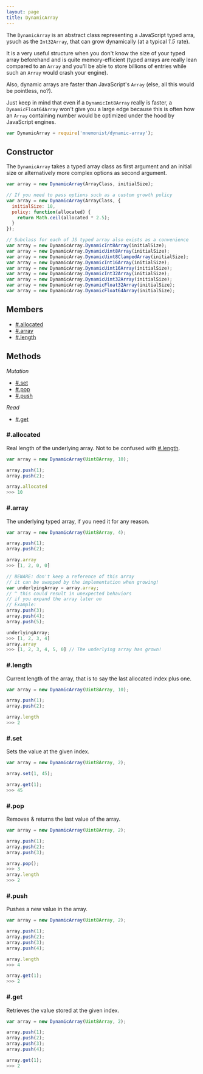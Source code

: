 ```yaml
---
layout: page
title: DynamicArray
---
```


The `DynamicArray` is an abstract class representing a JavaScript typed arra, ysuch as the `Int32Array`, that can grow dynamically (at a typical *1.5* rate).

It is a very useful structure when you don't know the size of your typed array beforehand and is quite memory-efficient (typed arrays are really lean compared to an `Array` and you'll be able to store billions of entries while such an `Array` would crash your engine).

Also, dynamic arrays are faster than JavaScript's `Array` (else, all this would be pointless, no?).

Just keep in mind that even if a `DynamicInt8Array` really is faster, a `DynamicFloat64Array` won't give you a large edge because this is often how an `Array` containing number would be optimized under the hood by JavaScript engines.

```js
var DynamicArray = require('mnemonist/dynamic-array');
```

## Constructor

The `DynamicArray` takes a typed array class as first argument and an initial size or alternatively more complex options as second argument.

```js
var array = new DynamicArray(ArrayClass, initialSize);

// If you need to pass options such as a custom growth policy
var array = new DynamicArray(ArrayClass, {
  initialSize: 10,
  policy: function(allocated) {
    return Math.ceil(allocated * 2.5);
  }
});

// Subclass for each of JS typed array also exists as a convenience
var array = new DynamicArray.DynamicInt8Array(initialSize);
var array = new DynamicArray.DynamicUint8Array(initialSize);
var array = new DynamicArray.DynamicUint8ClampedArray(initialSize);
var array = new DynamicArray.DynamicInt16Array(initialSize);
var array = new DynamicArray.DynamicUint16Array(initialSize);
var array = new DynamicArray.DynamicInt32Array(initialSize);
var array = new DynamicArray.DynamicUint32Array(initialSize);
var array = new DynamicArray.DynamicFloat32Array(initialSize);
var array = new DynamicArray.DynamicFloat64Array(initialSize);
```

## Members

* [#.allocated](#allocated)
* [#.array](#array)
* [#.length](#length)

## Methods

*Mutation*

* [#.set](#set)
* [#.pop](#pop)
* [#.push](#push)

*Read*

* [#.get](#get)

### #.allocated

Real length of the underlying array. Not to be confused with [#.length](#length).

```js
var array = new DynamicArray(Uint8Array, 10);

array.push(1);
array.push(2);

array.allocated
>>> 10
```

### #.array

The underlying typed array, if you need it for any reason.

```js
var array = new DynamicArray(Uint8Array, 4);

array.push(1);
array.push(2);

array.array
>>> [1, 2, 0, 0]

// BEWARE: don't keep a reference of this array
// it can be swapped by the implementation when growing!
var underlyingArray = array.array;
// ^ this could result in unexpected behaviors
// if you expand the array later on
// Example:
array.push(3);
array.push(4);
array.push(5);

underlyingArray;
>>> [1, 2, 3, 4]
array.array
>>> [1, 2, 3, 4, 5, 0] // The underlying array has grown!
```

### #.length

Current length of the array, that is to say the last allocated index plus one.

```js
var array = new DynamicArray(Uint8Array, 10);

array.push(1);
array.push(2);

array.length
>>> 2
```

### #.set

Sets the value at the given index.

```js
var array = new DynamicArray(Uint8Array, 2);

array.set(1, 45);

array.get(1);
>>> 45
```

### #.pop

Removes & returns the last value of the array.

```js
var array = new DynamicArray(Uint8Array, 2);

array.push(1);
array.push(2);
array.push(3);

array.pop();
>>> 3
array.length
>>> 2
```

### #.push

Pushes a new value in the array.

```js
var array = new DynamicArray(Uint8Array, 2);

array.push(1);
array.push(2);
array.push(3);
array.push(4);

array.length
>>> 4

array.get(1);
>>> 2
```

### #.get

Retrieves the value stored at the given index.

```js
var array = new DynamicArray(Uint8Array, 2);

array.push(1);
array.push(2);
array.push(3);
array.push(4);

array.get(1);
>>> 2
```
